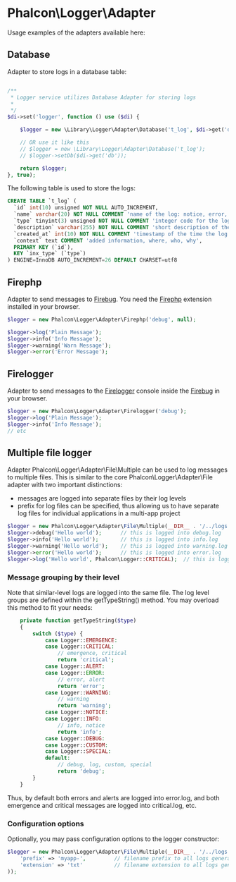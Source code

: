 Phalcon\Logger\Adapter
======================

Usage examples of the adapters available here:

Database
--------
Adapter to store logs in a database table:

```php

/**
 * Logger service utilizes Database Adapter for storing logs
 *
 */
$di->set('logger', function () use ($di) {

    $logger = new \Library\Logger\Adapter\Database('t_log', $di->get('db'));

    // OR use it like this
    // $logger = new \Library\Logger\Adapter\Database('t_log');
    // $logger->setDb($di->get('db'));

    return $logger;
}, true);

```

The following table is used to store the logs:

```sql
CREATE TABLE `t_log` (
  `id` int(10) unsigned NOT NULL AUTO_INCREMENT,
  `name` varchar(20) NOT NULL COMMENT 'name of the log: notice, error, warning, etc',
  `type` tinyint(3) unsigned NOT NULL COMMENT 'integer code for the log record generated (Logger abstract class)',
  `description` varchar(255) NOT NULL COMMENT 'short description of the log generated',
  `created_at` int(10) NOT NULL COMMENT 'timestamp of the time the log record is generated',
  `context` text COMMENT 'added information, where, who, why',
  PRIMARY KEY (`id`),
  KEY `inx_type` (`type`)
) ENGINE=InnoDB AUTO_INCREMENT=26 DEFAULT CHARSET=utf8
```

Firephp
-------
Adapter to send messages to [Firebug](https://getfirebug.com/). You need
the [Firephp](http://www.firephp.org/) extension installed in your browser.

```php
$logger = new Phalcon\Logger\Adapter\Firephp('debug', null);

$logger->log('Plain Message');
$logger->info('Info Message');
$logger->warning('Warn Message');
$logger->error('Error Message');
```

Firelogger
----------
Adapter to send messages to the [Firelogger](http://firelogger.binaryage.com/) console inside the [Firebug](https://getfirebug.com/) in your browser.

```php
$logger = new Phalcon\Logger\Adapter\Firelogger('debug');
$logger->log('Plain Message');
$logger->info('Info Message');
// etc
```

Multiple file logger
--------------------
Adapter Phalcon\Logger\Adapter\File\Multiple can be used to log messages to multiple files. This is similar to the core Phalcon\Logger\Adapter\File adapter with two important distinctions:
* messages are logged into separate files by their log levels
* prefix for log files can be specified, thus allowing us to have separate log files for individual applications in a multi-app project

```php
$logger = new Phalcon\Logger\Adapter\File\Multiple(__DIR__ . '/../logs');
$logger->debug('Hello world');      // this is logged into debug.log
$logger->info('Hello world');       // this is logged into info.log
$logger->warning('Hello world');    // this is logged into warning.log
$logger->error('Hello world');      // this is logged into error.log
$logger->log('Hello world', Phalcon\Logger::CRITICAL);  // this is logged into critical.log

```

### Message grouping by their level

Note that similar-level logs are logged into the same file. The log level groups are defined within the getTypeString() method. You may overload this method to fit your needs:

```php
    private function getTypeString($type)
    {
        switch ($type) {
            case Logger::EMERGENCE:
            case Logger::CRITICAL:
                // emergence, critical
                return 'critical';
            case Logger::ALERT:
            case Logger::ERROR:
                // error, alert
                return 'error';
            case Logger::WARNING:
                // warning
                return 'warning';
            case Logger::NOTICE:
            case Logger::INFO:
                // info, notice
                return 'info';
            case Logger::DEBUG:
            case Logger::CUSTOM:
            case Logger::SPECIAL:
            default:
                // debug, log, custom, special
                return 'debug';
        }
    }
```

Thus, by default both errors and alerts are logged into error.log, and both emergence and critical messages are logged into critical.log, etc.

### Configuration options

Optionally, you may pass configuration options to the logger constructor:

```php
$logger = new Phalcon\Logger\Adapter\File\Multiple(__DIR__ . '/../logs', array(
    'prefix' => 'myapp-',         // filename prefix to all logs generated by this logger. Defaults to "".
    'extension' => 'txt'          // filename extension to all logs generated by this logger. Defaults to "log".
));
```
